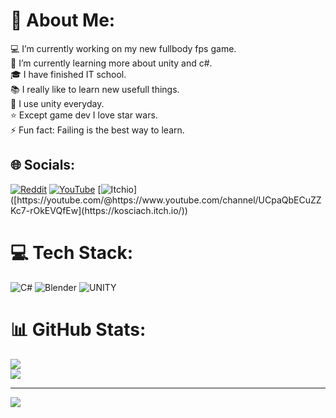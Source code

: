 # 💫 About Me:
💻 I’m currently working on my new fullbody fps game.<br>
🌱 I’m currently learning more about unity and c#.<br>
🎓 I have finished IT school.<br>
📚 I really like to learn new usefull things.<br>
📅 I use unity everyday.<br>
⭐ Except game dev I love star wars.<br>
⚡ Fun fact: Failing is the best way to learn.<br>


## 🌐 Socials:
[![Reddit](https://img.shields.io/badge/Reddit-%23FF4500.svg?logo=Reddit&logoColor=white)](https://reddit.com/user/https://www.reddit.com/user/Kosciaszek)
[![YouTube](https://img.shields.io/badge/YouTube-%23FF0000.svg?logo=YouTube&logoColor=white)](https://youtube.com/@https://www.youtube.com/channel/UCpaQbECuZZKc7-rOkEVQfEw) 
[![Itchio]([https://img.shields.io/badge/YouTube-%23FF0000.svg?logo=YouTube&logoColor=white](https://camo.githubusercontent.com/9fd682145e4f0d5b90aac147ca8f96a32465f0b739c99f07c43fb47a63e59cf2/68747470733a2f2f696d672e736869656c64732e696f2f7374617469632f76313f7374796c653d666f722d7468652d6261646765266d6573736167653d497463682e696f26636f6c6f723d464135433543266c6f676f3d497463682e696f266c6f676f436f6c6f723d464646464646266c6162656c3d))]([https://youtube.com/@https://www.youtube.com/channel/UCpaQbECuZZKc7-rOkEVQfEw](https://kosciach.itch.io/)) 

# 💻 Tech Stack:
![C#](https://img.shields.io/badge/c%23-%23239120.svg?style=for-the-badge&logo=c-sharp&logoColor=white) ![Blender](https://img.shields.io/badge/blender-%23F5792A.svg?style=for-the-badge&logo=blender&logoColor=white) ![UNITY](https://img.shields.io/badge/Unity-%2320232a.svg?style=for-the-badge&logo=unity&logoColor=white)
# 📊 GitHub Stats:
![](https://github-readme-streak-stats.herokuapp.com/?user=Kosciach&theme=dark&hide_border=false)<br/>
![](https://github-readme-stats.vercel.app/api/top-langs/?username=Kosciach&theme=dark&hide_border=false&include_all_commits=false&count_private=true&layout=compact)

---
[![](https://visitcount.itsvg.in/api?id=Kosciach&icon=5&color=1)](https://visitcount.itsvg.in)

<!-- Proudly created with GPRM ( https://gprm.itsvg.in ) -->
